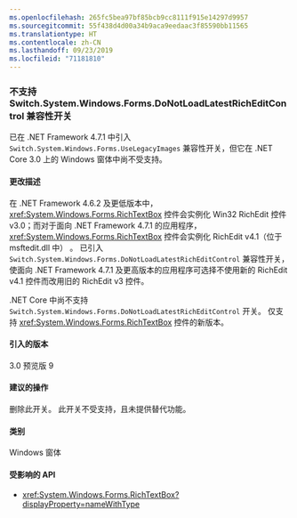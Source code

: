 ```yaml
---
ms.openlocfilehash: 265fc5bea97bf85bcb9cc8111f915e14297d9957
ms.sourcegitcommit: 55f438d4d00a34b9aca9eedaac3f85590bb11565
ms.translationtype: HT
ms.contentlocale: zh-CN
ms.lasthandoff: 09/23/2019
ms.locfileid: "71181810"
---
```

### <a name="switchsystemwindowsformsdonotloadlatestricheditcontrol-compatibility-switch-not-supported"></a>不支持 Switch.System.Windows.Forms.DoNotLoadLatestRichEditControl 兼容性开关

已在 .NET Framework 4.7.1 中引入 `Switch.System.Windows.Forms.UseLegacyImages` 兼容性开关，但它在 .NET Core 3.0 上的 Windows 窗体中尚不受支持。

#### <a name="change-description"></a>更改描述

在 .NET Framework 4.6.2 及更低版本中，<xref:System.Windows.Forms.RichTextBox> 控件会实例化 Win32 RichEdit 控件 v3.0；而对于面向 .NET Framework 4.7.1 的应用程序，<xref:System.Windows.Forms.RichTextBox> 控件会实例化 RichEdit v4.1（位于 msftedit.dll 中）  。 已引入 `Switch.System.Windows.Forms.DoNotLoadLatestRichEditControl` 兼容性开关，使面向 .NET Framework 4.7.1 及更高版本的应用程序可选择不使用新的 RichEdit v4.1 控件而改用旧的 RichEdit v3 控件。

.NET Core 中尚不支持 `Switch.System.Windows.Forms.DoNotLoadLatestRichEditControl` 开关。 仅支持 <xref:System.Windows.Forms.RichTextBox> 控件的新版本。

#### <a name="version-introduced"></a>引入的版本

3.0 预览版 9

#### <a name="recommended-action"></a>建议的操作

删除此开关。 此开关不受支持，且未提供替代功能。

#### <a name="category"></a>类别

Windows 窗体

#### <a name="affected-apis"></a>受影响的 API

- <xref:System.Windows.Forms.RichTextBox?displayProperty=nameWithType>

<!-- 

### Affected APIs

-  `T:System.Windows.Forms.RichTextBox` 

-->
